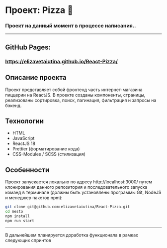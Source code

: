 # Проект: Pizza 🍕

### Проект на данный момент в процессе написания..

---

## GitHub Pages:

### https://elizavetaiutina.github.io/React-Pizza/

## Описание проекта

Проект представляет собой фронтенд часть интернет-магазина пиццерии на ReactJS. В проекте созданы компоненты, страницы, реализованы сортировка, поиск, пагинация, фильтрация и запросы на бэкенд.

## Технологии

- HTML
- JavaScript
- ReactJS 18
- Prettier (форматирование кода)
- CSS-Modules / SCSS (стилизация)

## Особенности

Проект запускается локально по адресу http://localhost:3000/ путем клонирования данного репозитория и последовательного запуска команд в терминале (должны быть установлены программы Git, NodeJS и менеджер пакетов npm):

```bash
git clone git@github.com:elizavetaiutina/React-Pizza.git
cd mesto
npm install
npm run start
```
---

В дальнейшем планируется доработка функционала в рамках следующих спринтов
